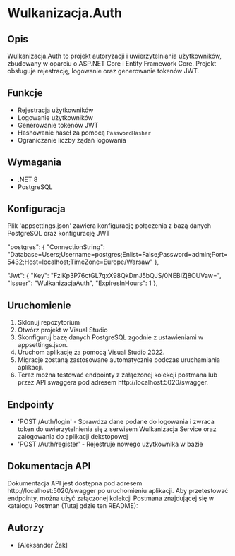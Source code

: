 # Wulkanizacja.Auth

## Opis
Wulkanizacja.Auth to projekt autoryzacji i uwierzytelniania użytkowników, zbudowany w oparciu o ASP.NET Core i Entity Framework Core. Projekt obsługuje rejestrację, logowanie oraz generowanie tokenów JWT.

## Funkcje
- Rejestracja użytkowników
- Logowanie użytkowników
- Generowanie tokenów JWT
- Hashowanie haseł za pomocą `PasswordHasher`
- Ograniczanie liczby żądań logowania

## Wymagania
- .NET 8
- PostgreSQL

## Konfiguracja
Plik 'appsettings.json' zawiera konfigurację połączenia z bazą danych PostgreSQL oraz konfigurację JWT

 "postgres": {
   "ConnectionString": "Database=Users;Username=postgres;Enlist=False;Password=admin;Port=5432;Host=localhost;TimeZone=Europe/Warsaw"
 },

  "Jwt": {
    "Key": "FzlKp3P76ctGL7qxX98QkDmJ5bQJS/0NEBIZj8OUVaw=",
    "Issuer": "WulkanizacjaAuth",
    "ExpiresInHours": 1
  },

## Uruchomienie
1. Sklonuj repozytorium
2. Otwórz projekt w Visual Studio
3. Skonfiguruj bazę danych PostgreSQL zgodnie z ustawieniami w appsettings.json.
4. Uruchom aplikację za pomocą Visual Studio 2022.
5. Migracje zostaną zastosowane automatycznie podczas uruchamiania aplikacji.
6. Teraz można testować endpointy z załączonej kolekcji postmana lub przez API swaggera pod adresem http://localhost:5020/swagger.

## Endpointy
- 'POST   /Auth/login'      - Sprawdza dane podane do logowania i zwraca token do uwierzytelnienia się z serwisem Wulkanizacja Service oraz zalogowania do aplikacji dekstopowej
- 'POST   /Auth/register'   - Rejestruje nowego użytkownika w bazie

## Dokumentacja API
Dokumentacja API jest dostępna pod adresem http://localhost:5020/swagger po uruchomieniu aplikacji. Aby przetestować endpointy, można użyć załączonej kolekcji Postmana znajdującej się w katalogu Postman (Tutaj gdzie ten README):


## Autorzy
- [Aleksander Żak]
